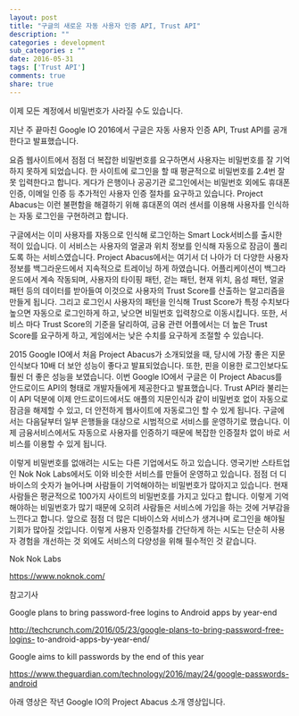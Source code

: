 ```yaml
---
layout: post
title: "구글의 새로운 자동 사용자 인증 API, Trust API"
description: ""
categories : development
sub_categories : ""
date: 2016-05-31
tags: ['Trust API']
comments: true
share: true
---
```


이제 모든 계정에서 비밀번호가 사라질 수도 있습니다.

  

지난 주 끝마친 Google IO 2016에서 구글은 자동 사용자 인증 API, Trust API를 공개한다고 발표했습니다.

  

요즘 웹사이트에서 점점 더 복잡한 비밀번호를 요구하면서 사용자는 비밀번호를 잘 기억하지 못하게 되었습니다. 한 사이트에 로그인을 할 때
평균적으로 비밀번호를 2.4번 잘못 입력한다고 합니다. 게다가 은행이나 공공기관 로그인에서는 비밀번호 외에도 휴대폰 인증, 이메일 인증 등
추가적인 사용자 인증 절차를 요구하고 있습니다. Project Abacus는 이런 불편함을 해결하기 위해 휴대폰의 여러 센서를 이용해
사용자를 인식하는 자동 로그인을 구현하려고 합니다.

  

구글에서는 이미 사용자를 자동으로 인식해 로그인하는 Smart Lock서비스를 출시한 적이 있습니다. 이 서비스는 사용자의 얼굴과 위치
정보를 인식해 자동으로 잠금이 풀리도록 하는 서비스였습니다. Project Abacus에서는 여기서 더 나아가 더 다양한 사용자 정보를
백그라운드에서 지속적으로 트레이닝 하게 하였습니다. 어플리케이션이 백그라운드에서 계속 작동되며, 사용자의 타이핑 패턴, 걷는 패턴, 현재
위치, 음성 패턴, 얼굴 패턴 등의 데이터를 받아들여 이것으로 사용자의 Trust Score를 산출하는 알고리즘을 만들게 됩니다. 그리고
로그인시 사용자의 패턴을 인식해 Trust Score가 특정 수치보다 높으면 자동으로 로그인하게 하고, 낮으면 비밀번호 입력창으로
이동시킵니다. 또한, 서비스 마다 Trust Score의 기준을 달리하여, 금융 관련 어플에서는 더 높은 Trust Score를 요구하게
하고, 게임에서는 낮은 수치를 요구하게 조절할 수 있습니다.

  

2015 Google IO에서 처음 Project Abacus가 소개되었을 때, 당시에 가장 좋은 지문인식보다 10배 더 보안 성능이 좋다고
발표되었습니다. 또한, 핀을 이용한 로그인보다도 훨씬 더 좋은 성능을 보였습니다. 이번 Google IO에서 구글은 이 Project
Abacus를 안드로이드 API의 형태로 개발자들에게 제공한다고 발표했습니다. Trust API라 불리는 이 API 덕분에 이제
안드로이드에서도 애플의 지문인식과 같이 비밀번호 없이 자동으로 잠금을 해제할 수 있고, 더 안전하게 웹사이트에 자동로그인 할 수 있게
됩니다. 구글에서는 다음달부터 일부 은행들을 대상으로 시범적으로 서비스를 운영하기로 했습니다. 이제 금융서비스에서도 자동으로 사용자를
인증하기 때문에 복잡한 인증절차 없이 바로 서비스를 이용할 수 있게 됩니다.

  

이렇게 비밀번호를 없애려는 시도는 다른 기업에서도 하고 있습니다. 영국기반 스타트업인 Nok Nok Labs에서도 이와 비슷한 서비스를
만들어 운영하고 있습니다. 점점 더 디바이스의 숫자가 늘어나며 사람들이 기억해야하는 비밀번호가 많아지고 있습니다. 현재 사람들은 평균적으로
100가지 사이트의 비밀번호를 가지고 있다고 합니다. 이렇게 기억해야하는 비밀번호가 많기 때문에 오히려 사람들은 서비스에 가입을 하는 것에
거부감을 느낀다고 합니다. 앞으로 점점 더 많은 디바이스와 서비스가 생겨나며 로그인을 해야될 기회가 많아질 것입니다. 이렇게 사용자
인증절차를 간단하게 하는 시도는 단순히 사용자 경험을 개선하는 것 외에도 서비스의 다양성을 위해 필수적인 것 같습니다.

  

Nok Nok Labs

https://www.noknok.com/

  

참고기사

Google plans to bring password-free logins to Android apps by year-end

http://techcrunch.com/2016/05/23/google-plans-to-bring-password-free-logins-
to-android-apps-by-year-end/

Google aims to kill passwords by the end of this year

https://www.theguardian.com/technology/2016/may/24/google-passwords-android

  

아래 영상은 작년 Google IO의 Project Abacus 소개 영상입니다.

  

